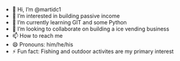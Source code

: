 - 👋 Hi, I’m @martidc1
- 👀 I’m interested in building passive income
- 🌱 I’m currently learning GIT and some Python
- 💞️ I’m looking to collaborate on building a ice vending business
- 📫 How to reach me
- 😄 Pronouns: him/he/his
- ⚡ Fun fact: Fishing and outdoor activites are my primary interest

<!---
martidc1/martidc1 is a ✨ special ✨ repository because its `README.md` (this file) appears on your GitHub profile.
You can click the Preview link to take a look at your changes.
--->
